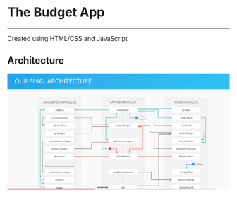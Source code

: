 # The Budget App
---
Created using HTML/CSS and JavaScript

## Architecture
![Architecture Image](https://github.com/rounakjee/The-Budget-Project/blob/master/TheBudgetApp/architechture.PNG)

